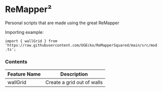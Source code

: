 # ReMapper²
Personal scripts that are made using the great ReMapper

Importing example:

``
import { wallGrid } from 'https://raw.githubusercontent.com/UGEcko/ReMapperSquared/main/src/mod.ts';
``


### Contents

| Feature Name  | Description |
| ------------- | ------------- |
| wallGrid  | Create a grid out of walls |
